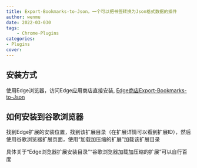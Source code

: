 ```yaml
---
title: Export-Bookmarks-to-Json，一个可以把书签转换为Json格式数据的插件
author: wenmu
date: 2022-03-030
tags: 
    - Chrome-Plugins
categories: 
- Plugins
cover:
---
```



## 安装方式

使用Edge浏览器，访问Edge应用商店直接安装, [Edge商店Export-Bookmarks-to-Json](https://microsoftedge.microsoft.com/addons/detail/export-bookmarks-to-json/bphcjnoolbcakejfjkjjflkgebndlkef)

## 如何安装到谷歌浏览器

找到Edge扩展的安装位置，找到该扩展目录（在扩展详情可以看到扩展ID），然后使用谷歌浏览器扩展页面，使用“加载加压缩的扩展”加载该扩展目录

具体关于“Edge浏览器扩展安装目录”“谷歌浏览器加载加压缩的扩展”可以自行百度